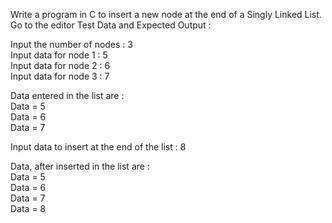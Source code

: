 Write a program in C to insert a new node at the end of a Singly Linked List. Go to the editor
Test Data and Expected Output :

Input the number of nodes : 3                                                                                
 Input data for node 1 : 5                                                                                    
 Input data for node 2 : 6                                                                                    
 Input data for node 3 : 7                                                                                    
                                                                                                              
 Data entered in the list are :                                                                               
 Data = 5                                                                                                     
 Data = 6                                                                                                     
 Data = 7                                                                                                     
                                                                                                              
 Input data to insert at the end of the list : 8                                                              
                                                                                                              
 Data, after inserted in the list are :                                                                       
 Data = 5                                                                                                     
 Data = 6                                                                                                     
 Data = 7                                                                                                     
 Data = 8   
